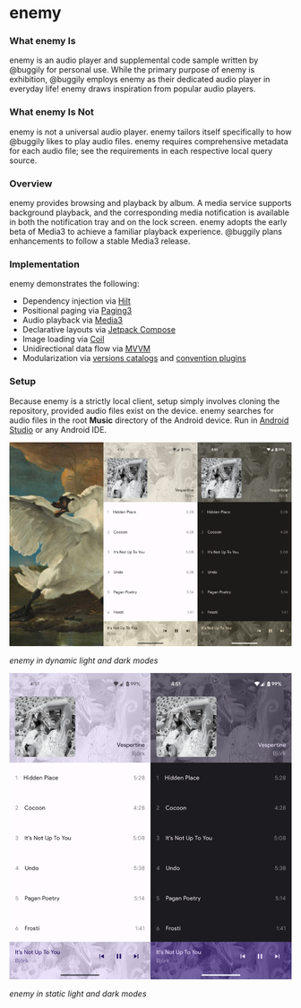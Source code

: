 # enemy

### What enemy Is

enemy is an audio player and supplemental code sample written by @buggily for personal use. While the primary purpose of enemy is exhibition, @buggily employs enemy as their dedicated audio player in everyday life! enemy draws inspiration from popular audio players.

### What enemy Is Not

enemy is not a universal audio player. enemy tailors itself specifically to how @buggily likes to play audio files. enemy requires comprehensive metadata for each audio file; see the requirements in each respective local query source.

### Overview

enemy provides browsing and playback by album. A media service supports background playback, and the corresponding media notification is available in both the notification tray and on the lock screen. enemy adopts the early beta of Media3 to achieve a familiar playback experience. @buggily plans enhancements to follow a stable Media3 release.

### Implementation

enemy demonstrates the following:

- Dependency injection via [Hilt][hilt]
- Positional paging via [Paging3][paging]
- Audio playback via [Media3][media]
- Declarative layouts via [Jetpack Compose][compose]
- Image loading via [Coil][coil]
- Unidirectional data flow via [MVVM][mvvm]
- Modularization via [versions catalogs][versions] and [convention plugins][plugins]

### Setup

Because enemy is a strictly local client, setup simply involves cloning the repository, provided audio files exist on the device. enemy searches for audio files in the root **Music** directory of the Android device. Run in [Android Studio][android studio] or any Android IDE.

<img src="./res/the_threatened_swan.png" alt="the threatened swan" width=33.333%><img src="./res/enemy_light_swan.png" alt="enemy light" width=33.333%><img src="./res/enemy_dark_swan.png" alt="enemy dark" width=33.333%>

*enemy in dynamic light and dark modes*

<img src="./res/enemy_light.png" alt="enemy light" width=50%><img src="./res/enemy_dark.png" alt="enemy dark" width=50%>

*enemy in static light and dark modes*

[hilt]: https://developer.android.com/training/dependency-injection/hilt-android/
[paging]: https://developer.android.com/topic/libraries/architecture/paging/v3-overview
[media]: https://developer.android.com/guide/topics/media/media3
[compose]: https://developer.android.com/jetpack/compose/
[coil]: https://coil-kt.github.io/coil/
[mvvm]: https://developer.android.com/topic/architecture/
[versions]: https://docs.gradle.org/current/userguide/platforms.html
[plugins]: https://docs.gradle.org/current/samples/sample_convention_plugins.html

[android studio]: https://developer.android.com/studio
